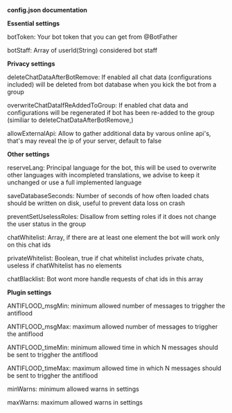 <b> config.json documentation</b>

<b>Essential settings</b>

botToken:
    Your bot token that you can get from @BotFather

botStaff:
    Array of userId(String) considered bot staff


<b>Privacy settings</b>

deleteChatDataAfterBotRemove:
    If enabled all chat data (configurations included) will be deleted from bot database when you kick the bot from a group

overwriteChatDataIfReAddedToGroup:
    If enabled chat data and configurations will be regenerated if bot has been re-added to the group (similiar to deleteChatDataAfterBotRemove,)

allowExternalApi:
    Allow to gather additional data by varous online api's, that's may reveal the ip of your server, default to false


<b>Other settings</b>

reserveLang:
    Principal language for the bot, this will be used to overwrite other languages with incompleted translations, we advise to keep it unchanged or use a full implemented language

saveDatabaseSeconds:
    Number of seconds of how often loaded chats should be written on disk, useful to prevent data loss on crash

preventSetUselessRoles:
    Disallow from setting roles if it does not change the user status in the group

chatWhitelist:
    Array, if there are at least one element the bot will work only on this chat ids

privateWhitelist:
    Boolean, true if chat whitelist includes private chats, useless if chatWhitelist has no elements

chatBlacklist:
    Bot wont more handle requests of chat ids in this array


<b>Plugin settings</b>

ANTIFLOOD_msgMin:
    minimum allowed number of messages to triggher the antiflood

ANTIFLOOD_msgMax:
    maximum allowed number of messages to triggher the antiflood

ANTIFLOOD_timeMin:
    minimum allowed time in which N messages should be sent to triggher the antiflood

ANTIFLOOD_timeMax:
    maximum allowed time in which N messages should be sent to triggher the antiflood

minWarns:
    minimum allowed warns in settings

maxWarns:
    maximum allowed warns in settings


